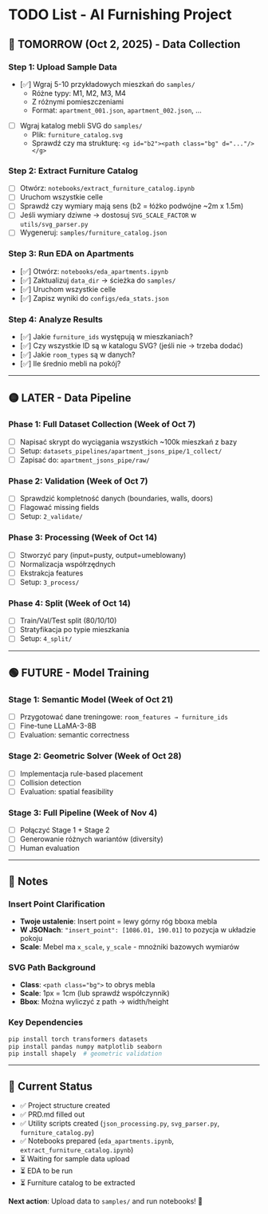 # TODO List - AI Furnishing Project

## 🔴 **TOMORROW (Oct 2, 2025)** - Data Collection

### Step 1: Upload Sample Data
- [✅] Wgraj 5-10 przykładowych mieszkań do `samples/`
  - Różne typy: M1, M2, M3, M4
  - Z różnymi pomieszczeniami
  - Format: `apartment_001.json`, `apartment_002.json`, ...
  
- [ ] Wgraj katalog mebli SVG do `samples/`
  - Plik: `furniture_catalog.svg`
  - Sprawdź czy ma strukturę: `<g id="b2"><path class="bg" d="..."/></g>`

### Step 2: Extract Furniture Catalog
- [ ] Otwórz: `notebooks/extract_furniture_catalog.ipynb`
- [ ] Uruchom wszystkie celle
- [ ] Sprawdź czy wymiary mają sens (b2 = łóżko podwójne ~2m x 1.5m)
- [ ] Jeśli wymiary dziwne → dostosuj `SVG_SCALE_FACTOR` w `utils/svg_parser.py`
- [ ] Wygeneruj: `samples/furniture_catalog.json`

### Step 3: Run EDA on Apartments
- [✅] Otwórz: `notebooks/eda_apartments.ipynb`
- [✅] Zaktualizuj `data_dir` → ścieżka do `samples/`
- [✅] Uruchom wszystkie celle
- [✅] Zapisz wyniki do `configs/eda_stats.json`

### Step 4: Analyze Results
- [✅] Jakie `furniture_ids` występują w mieszkaniach?
- [✅] Czy wszystkie ID są w katalogu SVG? (jeśli nie → trzeba dodać)
- [✅] Jakie `room_types` są w danych?
- [✅] Ile średnio mebli na pokój?

---

## 🟡 **LATER** - Data Pipeline

### Phase 1: Full Dataset Collection (Week of Oct 7)
- [ ] Napisać skrypt do wyciągania wszystkich ~100k mieszkań z bazy
- [ ] Setup: `datasets_pipelines/apartment_jsons_pipe/1_collect/`
- [ ] Zapisać do: `apartment_jsons_pipe/raw/`

### Phase 2: Validation (Week of Oct 7)
- [ ] Sprawdzić kompletność danych (boundaries, walls, doors)
- [ ] Flagować missing fields
- [ ] Setup: `2_validate/`

### Phase 3: Processing (Week of Oct 14)
- [ ] Stworzyć pary (input=pusty, output=umeblowany)
- [ ] Normalizacja współrzędnych
- [ ] Ekstrakcja features
- [ ] Setup: `3_process/`

### Phase 4: Split (Week of Oct 14)
- [ ] Train/Val/Test split (80/10/10)
- [ ] Stratyfikacja po typie mieszkania
- [ ] Setup: `4_split/`

---

## 🟢 **FUTURE** - Model Training

### Stage 1: Semantic Model (Week of Oct 21)
- [ ] Przygotować dane treningowe: `room_features → furniture_ids`
- [ ] Fine-tune LLaMA-3-8B
- [ ] Evaluation: semantic correctness

### Stage 2: Geometric Solver (Week of Oct 28)
- [ ] Implementacja rule-based placement
- [ ] Collision detection
- [ ] Evaluation: spatial feasibility

### Stage 3: Full Pipeline (Week of Nov 4)
- [ ] Połączyć Stage 1 + Stage 2
- [ ] Generowanie różnych wariantów (diversity)
- [ ] Human evaluation

---

## 📝 Notes

### Insert Point Clarification
- **Twoje ustalenie**: Insert point = lewy górny róg bboxa mebla
- **W JSONach**: `"insert_point": [1086.01, 190.01]` to pozycja w układzie pokoju
- **Scale**: Mebel ma `x_scale`, `y_scale` - mnożniki bazowych wymiarów

### SVG Path Background
- **Class**: `<path class="bg">` to obrys mebla
- **Scale**: 1px = 1cm (lub sprawdź współczynnik)
- **Bbox**: Można wyliczyć z path → width/height

### Key Dependencies
```bash
pip install torch transformers datasets
pip install pandas numpy matplotlib seaborn
pip install shapely  # geometric validation
```

---

## 🎯 Current Status

- ✅ Project structure created
- ✅ PRD.md filled out
- ✅ Utility scripts created (`json_processing.py`, `svg_parser.py`, `furniture_catalog.py`)
- ✅ Notebooks prepared (`eda_apartments.ipynb`, `extract_furniture_catalog.ipynb`)
- ⏳ Waiting for sample data upload
- ⏳ EDA to be run
- ⏳ Furniture catalog to be extracted

**Next action**: Upload data to `samples/` and run notebooks! 🚀
